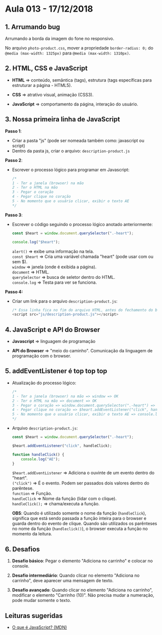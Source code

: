 # Aula 013 - 17/12/2018 
    
## 1. Arrumando bug

Arrumando a borda da imagem do fone no responsivo.

No arquivo `photo-product.css`, mover a propriedade `border-radius: 0;` do `@media (max-width: 1325px)` para `@media (max-width: 1310px)`.

## 2. HTML, CSS e JavaScript

- **HTML** => conteúdo, semântica (tags), estrutura (tags específicas para estruturar a página - HTML5).

- **CSS** => atrativo visual, animação (CSS3).

- **JavaScript** => comportamento da página, interação do usuário.

## 3. Nossa primeira linha de JavaScript

**Passo 1**:
- Criar a pasta "js" (pode ser nomeada também como: javascript ou script)
- Dentro da pasta js, criar o arquivo: `description-product.js`

**Passo 2**:  
- Escrever o processo lógico para programar em Javascript:

    ```js
    /*
    1 - Ter a janela (browser) na mão
    2 - Ter o HTML na mão
    3 - Pegar o coração
    4 - Pegar clique no coração
    5 - No momento que o usuário clicar, exibir o texto AE
    */
    ```

**Passo 3**:
- Escrever o código seguindo o processo lógico anotado anteriormente:

    ```js
    const $heart = window.document.querySelector(".-heart");

    console.log("$heart");
    ```

    `alert()` => exibe uma informação na tela.  
    `const $heart` => Cria uma variável chamada "heart" (pode usar com ou sem $).  
    `window` => janela (onde é exibida a página).  
    `document` => HTML.  
    `querySelector` => busca de seletor dentro do HTML.   
    `console.log` => Testa para ver se funciona.

**Passo 4:**
- Criar um link para o arquivo `description-product.js`:

    ```js
    /* Essa linha fica no fim do arquivo HTML, antes do fechamento do body */
    <script src="js/description-product.js"></script>
    ```

## 4. JavaScript e API do Browser

- **Javascript** => linguagem de programação

- **API do Browser** => "meio do caminho". Comunicação da linguagem de programação com o browser.

## 5. addEventListener é top top top

- Atualização do processo lógico:

    ```js
    /*
    1 - Ter a janela (browser) na mão => window => OK
    2 - Ter o HTML na mão => document => OK
    3 - Pegar o coração => window.document.querySelector(".-heart") => OK
    4 - Pegar clique no coração => $heart.addEventListener("click", handleClick); => OK
    5 - No momento que o usuário clicar, exibir o texto AE => console.log("AE"); => OK
    */
    ```

- Arquivo `description-product.js`:

    ```js
    const $heart = window.document.querySelector(".-heart");

    $heart.addEventListener("click", handleClick);

    function handleClick() {
        console.log("AE");
    }
    ```

    `$heart.addEventListener` => Adiciona o ouvinte de um evento dentro do "heart".  
    `("click")` => É o evento. Podem ser passados dois valores dentro do parêntese.  
    `function` =>  Função.  
    `handleClick` => Nome da função (lidar com o clique).  
    `handleClick();` => chama/executa a função.

    **OBS**: Quando é utilizado somente o nome da função (`handleClick`), significa que está sendo passada a função inteira para o browser e guarda dentro do evento de clique. Quando são utilizados os parênteses no nome da função (`handleclick()`), o browser executa a função no momento da leitura.

## 6. Desafios

1. **Desafio básico**: Pegar o elemento "Adiciona no carrinho" e colocar no console.

2. **Desafio intermediário**: Quando clicar no elemento "Adiciona no carrinho", deve aparecer uma mensagem de texto.

3. **Desafio avançado**: Quando clicar no elemento "Adiciona no carrinho", modificar o elemento "Carrinho (10)". Não precisa mudar a numeração, pode mudar somente o texto.

## Leituras sugeridas

- [O que é JavaScript? (MDN)](https://developer.mozilla.org/pt-BR/docs/Learn/JavaScript/First_steps/O_que_e_JavaScript)